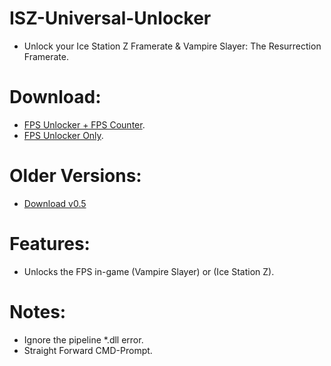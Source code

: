 # ISZ-Universal-Unlocker
- Unlock your Ice Station Z Framerate &amp; Vampire Slayer: The Resurrection Framerate.

# Download:

- [FPS Unlocker + FPS Counter](https://github.com/Cracko298/ISZ-Universal-Unlocker/releases/download/v2.0-release-2/FPS-Unlocker-V2.zip).
- [FPS Unlocker Only](https://github.com/Cracko298/ISZ-Universal-Unlocker/releases/download/v2.0-release-2/FPS-Unlocker-V1.zip).

# Older Versions:

- [Download v0.5](https://github.com/Cracko298/ISZ-Universal-Unlocker/releases/download/v1.0-release-1/ISZ-Universal-Unlocker.zip)

# Features:
- Unlocks the FPS in-game (Vampire Slayer) or (Ice Station Z).


# Notes:
- Ignore the pipeline *.dll error.
- Straight Forward CMD-Prompt.
